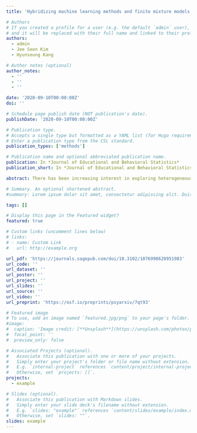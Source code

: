 ```yaml
---
title: 'Hybridizing machine learning methods and finite mixture models for estimating heterogeneous treatment effects in latent classes'

# Authors
# If you created a profile for a user (e.g. the default `admin` user), write the username (folder name) here
# and it will be replaced with their full name and linked to their profile.
authors:
  - admin
  - Jee Seon Kim
  - Hyunseung Kang

# Author notes (optional)
author_notes:
  - ''
  - ''
  - ''

date: '2020-09-10T00:00:00Z'
doi: ''

# Schedule page publish date (NOT publication's date).
publishDate: '2020-09-10T00:00:00Z'

# Publication type.
# Accepts a single type but formatted as a YAML list (for Hugo requirements).
# Enter a publication type from the CSL standard.
publication_types: ['methods']

# Publication name and optional abbreviated publication name.
publication: In *Journal of Educational and Behavioral Statistics*
publication_short: In *Journal of Educational and Behavioral Statistics*

abstract: There has been increasing interest in exploring heterogeneous treatment effects using machine learning (ML) methods such as causal forests, Bayesian additive regression trees, and targeted maximum likelihood estimation. However, there is little work on applying these methods to estimate treatment effects in latent classes defined by well-established finite mixture/latent class models. This article proposes a hybrid method, a combination of finite mixture modeling and ML methods from causal inference to discover effect heterogeneity in latent classes. Our simulation study reveals that hybrid ML methods produced more precise and accurate estimates of treatment effects in latent classes. We also use hybrid ML methods to estimate the differential effects of private lessons across latent classes from Trends in International Mathematics and Science Study data.

# Summary. An optional shortened abstract.
#summary: Lorem ipsum dolor sit amet, consectetur adipiscing elit. Duis posuere tellus ac convallis placerat. Proin tincidunt magna sed ex sollicitudin condimentum.

tags: []

# Display this page in the Featured widget?
featured: true

# Custom links (uncomment lines below)
# links:
# - name: Custom Link
#   url: http://example.org

url_pdf: 'https://journals.sagepub.com/doi/10.3102/1076998620951983'
url_code: ''
url_dataset: ''
url_poster: ''
url_project: ''
url_slides: ''
url_source: ''
url_video: ''
url_preprint: 'https://osf.io/preprints/psyarxiv/7qt93'

# Featured image
# To use, add an image named `featured.jpg/png` to your page's folder.
#image:
#  caption: 'Image credit: [**Unsplash**](https://unsplash.com/photos/pLCdAaMFLTE)'
#  focal_point: ''
#  preview_only: false

# Associated Projects (optional).
#   Associate this publication with one or more of your projects.
#   Simply enter your project's folder or file name without extension.
#   E.g. `internal-project` references `content/project/internal-project/index.md`.
#   Otherwise, set `projects: []`.
projects:
  - example

# Slides (optional).
#   Associate this publication with Markdown slides.
#   Simply enter your slide deck's filename without extension.
#   E.g. `slides: "example"` references `content/slides/example/index.md`.
#   Otherwise, set `slides: ""`.
slides: example
---
```


